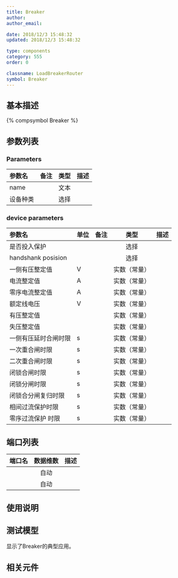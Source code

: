 ```yaml
---
title: Breaker
author: 
author_email:

date: 2018/12/3 15:48:32
updated: 2018/12/3 15:48:32

type: components
category: 555
order: 0

classname: LoadBreakerRouter
symbol: Breaker
---
```

## 基本描述
{% compsymbol Breaker %}

## 参数列表
### Parameters
| 参数名 | 备注 | 类型 | 描述 |
| :--- | :--- | :--: | :--- |
| name |  | 文本 |  |
| 设备种类 |  | 选择 |  |

### device parameters
| 参数名 | 单位 | 备注 | 类型 | 描述 |
| :--- | :--- | :--- | :--: | :--- |
| 是否投入保护 |  |  | 选择 |  |
| handshank posision |  |  | 选择 |  |
| 一侧有压整定值 | V |  | 实数（常量） |  |
| 电流整定值 | A |  | 实数（常量） |  |
| 零序电流整定值 | A |  | 实数（常量） |  |
| 额定线电压 | V |  | 实数（常量） |  |
| 有压整定值 |  |  | 实数（常量） |  |
| 失压整定值 |  |  | 实数（常量） |  |
| 一侧有压延时合闸时限 | s |  | 实数（常量） |  |
| 一次重合闸时限 | s |  | 实数（常量） |  |
| 二次重合闸时限 | s |  | 实数（常量） |  |
| 闭锁合闸时限 | s |  | 实数（常量） |  |
| 闭锁分闸时限 | s |  | 实数（常量） |  |
| 闭锁合分闸复归时限 | s |  | 实数（常量） |  |
| 相间过流保护时限 | s |  | 实数（常量） |  |
| 零序过流保护 时限 | s |  | 实数（常量） |  |


## 端口列表

| 端口名 | 数据维数 | 描述 |
| :--- | :--:  | :--- |
|  | 自动 | |                   
|  | 自动 | |                   

## 使用说明


## 测试模型
[<test name>](<test link>)显示了Breaker的典型应用。

## 相关元件


